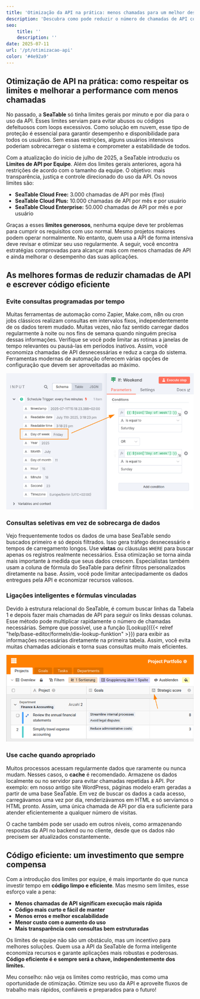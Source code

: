 ```yaml
---
title: 'Otimização da API na prática: menos chamadas para um melhor desempenho'
description: 'Descubra como pode reduzir o número de chamadas de API com a utilização inteligente de API, cumprindo assim os limites da equipa e, ao mesmo tempo, aumentando de forma sustentável o desempenho das suas aplicações.'
seo:
    title: ''
    description: ''
date: 2025-07-11
url: '/pt/otimizacao-api'
color: '#4e92a9'
---
```


## Otimização de API na prática: como respeitar os limites e melhorar a performance com menos chamadas

No passado, a **SeaTable** só tinha limites gerais por minuto e por dia para o uso da API. Esses limites serviam para evitar abusos ou códigos defeituosos com loops excessivos. Como solução em nuvem, esse tipo de proteção é essencial para garantir desempenho e disponibilidade para todos os usuários. Sem essas restrições, alguns usuários intensivos poderiam sobrecarregar o sistema e comprometer a estabilidade de todos.

Com a atualização do início de julho de 2025, a SeaTable introduziu os **Limites de API por Equipe**. Além dos limites gerais anteriores, agora há restrições de acordo com o tamanho da equipe. O objetivo: mais transparência, justiça e controle direcionado do uso da API. Os novos limites são:

- **SeaTable Cloud Free:** 3.000 chamadas de API por mês (fixo)
- **SeaTable Cloud Plus:** 10.000 chamadas de API por mês e por usuário
- **SeaTable Cloud Enterprise:** 50.000 chamadas de API por mês e por usuário

Graças a esses **limites generosos**, nenhuma equipe deve ter problemas para cumprir os requisitos com uso normal. Mesmo projetos maiores podem operar normalmente. No entanto, quem usa a API de forma intensiva deve revisar e otimizar seu uso regularmente. A seguir, você encontra estratégias comprovadas para alcançar mais com menos chamadas de API e ainda melhorar o desempenho das suas aplicações.

## As melhores formas de reduzir chamadas de API e escrever código eficiente

### Evite consultas programadas por tempo

Muitas ferramentas de automação como Zapier, Make.com, n8n ou cron jobs clássicos realizam consultas em intervalos fixos, independentemente de os dados terem mudado. Muitas vezes, não faz sentido carregar dados regularmente à noite ou nos fins de semana quando ninguém precisa dessas informações. Verifique se você pode limitar as rotinas a janelas de tempo relevantes ou pausá-las em períodos inativos. Assim, você economiza chamadas de API desnecessárias e reduz a carga do sistema. Ferramentas modernas de automação oferecem várias opções de configuração que devem ser aproveitadas ao máximo.

![Automatizações nem sempre precisam rodar 24h por dia](n8n-limit-schedule.png 'Esta condição IF no n8n, por exemplo, pausa a execução nos fins de semana.')

### Consultas seletivas em vez de sobrecarga de dados

Vejo frequentemente todos os dados de uma base SeaTable sendo buscados primeiro e só depois filtrados. Isso gera tráfego desnecessário e tempos de carregamento longos. Use **vistas** ou cláusulas `WHERE` para buscar apenas os registros realmente necessários. Essa otimização se torna ainda mais importante à medida que seus dados crescem. Especialistas também usam a coluna de fórmula do SeaTable para definir filtros personalizados diretamente na base. Assim, você pode limitar antecipadamente os dados entregues pela API e economizar recursos valiosos.

### Ligações inteligentes e fórmulas vinculadas

Devido à estrutura relacional do SeaTable, é comum buscar linhas da Tabela 1 e depois fazer mais chamadas de API para seguir os links dessas colunas. Esse método pode multiplicar rapidamente o número de chamadas necessárias. Sempre que possível, use a função [Lookup]({{< relref "help/base-editor/formeln/die-lookup-funktion" >}}) para exibir as informações necessárias diretamente na primeira tabela. Assim, você evita muitas chamadas adicionais e torna suas consultas muito mais eficientes.

![](use-link-formula-columns.png 'Traga informações relevantes para a tabela principal via lookup para evitar chamadas repetidas de API')

### Use cache quando apropriado

Muitos processos acessam regularmente dados que raramente ou nunca mudam. Nesses casos, o **cache** é recomendado. Armazene os dados localmente ou no servidor para evitar chamadas repetidas à API. Por exemplo: em nosso antigo site WordPress, páginas modelo eram geradas a partir de uma base SeaTable. Em vez de buscar os dados a cada acesso, carregávamos uma vez por dia, renderizávamos em HTML e só servíamos o HTML pronto. Assim, uma única chamada de API por dia era suficiente para atender eficientemente a qualquer número de visitas.

O cache também pode ser usado em outros níveis, como armazenando respostas da API no backend ou no cliente, desde que os dados não precisem ser atualizados constantemente.

## Código eficiente: um investimento que sempre compensa

Com a introdução dos limites por equipe, é mais importante do que nunca investir tempo em **código limpo e eficiente**. Mas mesmo sem limites, esse esforço vale a pena:

- **Menos chamadas de API significam execução mais rápida**
- **Código mais curto e fácil de manter**
- **Menos erros e melhor escalabilidade**
- **Menor custo com o aumento do uso**
- **Mais transparência com consultas bem estruturadas**

Os limites de equipe não são um obstáculo, mas um incentivo para melhores soluções. Quem usa a API da SeaTable de forma inteligente economiza recursos e garante aplicações mais robustas e poderosas. **Código eficiente é e sempre será a chave, independentemente dos limites.**

Meu conselho: não veja os limites como restrição, mas como uma oportunidade de otimização. Otimize seu uso da API e aproveite fluxos de trabalho mais rápidos, confiáveis e preparados para o futuro!
